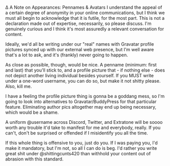 ∆ A Note on Appearances: Pennames & Avatars
I understand the appeal of a certain degree of anonymity in your online communications, but I think we must all begin to acknowledge that it is futile, for the most part. This is not a declaration made out of expertise, necessarily, so please discuss. I'm genuinely curious and I think it's most assuredly a relevant conversation for content.

Ideally, we'd all be writing under our "real" names with Gravatar profile pictures synced up with our external web presence, but I'm well aware that's a lot to ask, and it's (frankly) never going to happen.

As close as possible, though, would be nice. A penname (minimum: first and last) that you'll stick to, and a profile picture that - if nothing else - does not depict another living individual besides yourself. If you MUST write under a one-word username, you can do so, but make it not shitty please. Also, kill me.

I have a feeling the profile picture thing is gonna be a goddang mess, so I'm going to look into alternatives to Gravatar/BuddyPress for that particular feature. Eliminating author pics altogether may end up being necessary, which would be a shame.

A uniform @username across Discord, Twitter, and Extratone will be soooo worth any trouble it'd take to manifest for me and everybody, really. If you can't, don't be surprised or offended if I misidentify you all the time.

If this whole thing is offensive to you, just do you. If I was paying you, I'd make it mandatory, but I'm not, so all I can do is beg. I'd rather you write great shit under @shittingcunts420 than withhold your content out of abrasion with this standard.